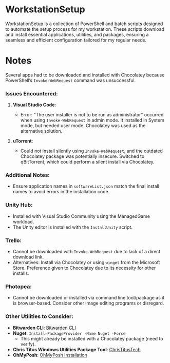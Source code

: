 # WorkstationSetup
 WorkstationSetup is a collection of PowerShell and batch scripts designed to automate the setup process for my workstation. These scripts download and install essential applications, utilities, and packages, ensuring a seamless and efficient configuration tailored for my regular needs.

# Notes

Several apps had to be downloaded and installed with Chocolatey because PowerShell’s `Invoke-WebRequest` command was unsuccessful.

### Issues Encountered:
1. **Visual Studio Code**:
   - Error: "The user installer is not to be run as administrator" occurred when using `Invoke-WebRequest` in admin mode. It installed in System mode, but needed user mode. Chocolatey was used as the alternative solution.
   
2. **uTorrent**:
   - Could not install silently using `Invoke-WebRequest`, and the outdated Chocolatey package was potentially insecure. Switched to qBitTorrent, which could perform a silent install via Chocolatey.

### Additional Notes:
- Ensure application names in `softwareList.json` match the final install names to avoid errors in the installation code.

### Unity Hub:
- Installed with Visual Studio Community using the ManagedGame workload.
- The Unity editor is installed with the `InstallUnity` script.

### Trello:
- Cannot be downloaded with `Invoke-WebRequest` due to lack of a direct download link. 
- Alternatives: Install via Chocolatey or using `winget` from the Microsoft Store. Preference given to Chocolatey due to its necessity for other installs.

### Photopea:
- Cannot be downloaded or installed via command line tool/package as it is browser-based. Consider other image editing programs or disregard.

### Other Utilities to Consider:
- **Bitwarden CLI**: [Bitwarden CLI](https://community.chocolatey.org/packages/bitwarden-cli)
- **Nuget**: `Install-PackageProvider -Name Nuget -Force`
	- This might already be installed with a Chocolatey package (need to verify).
- **Chris Titus Windows Utilities Package Tool**: [ChrisTitusTech](https://github.com/ChrisTitusTech/winutil)
- **OhMyPosh**: [OhMyPosh Installation](https://ohmyposh.dev/docs/installation/windows)
